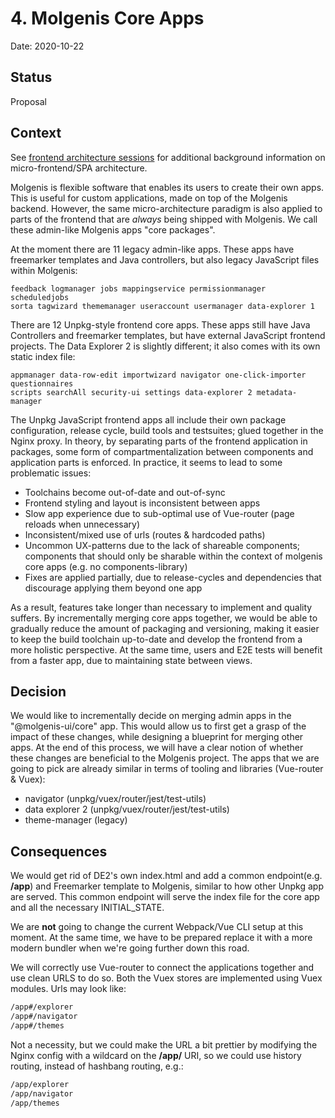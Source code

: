 # 4. Molgenis Core Apps

Date: 2020-10-22

## Status

Proposal

## Context

See [frontend architecture sessions](https://docs.google.com/document/d/1VW3ah5VAvAz2KnqNZlNmVqCzFhBMlIcjPPUlsHMFRIY/)
for additional background information on micro-frontend/SPA architecture.

Molgenis is flexible software that enables its users to create their own apps.
This is useful for custom applications, made on top of the Molgenis backend.
However, the same micro-architecture paradigm is also applied to parts of
the frontend that are *always* being shipped with Molgenis. We call these
admin-like Molgenis apps "core packages".

At the moment there are 11 legacy admin-like apps. These apps have freemarker
templates and Java controllers, but also legacy JavaScript files within Molgenis:

```code
feedback logmanager jobs mappingservice permissionmanager scheduledjobs
sorta tagwizard thememanager useraccount usermanager data-explorer 1
```

There are 12 Unpkg-style frontend core apps. These apps still have Java Controllers
and freemarker templates, but have external JavaScript frontend projects. The Data
Explorer 2 is slightly different; it also comes with its own static index file:

```code
appmanager data-row-edit importwizard navigator one-click-importer questionnaires
scripts searchAll security-ui settings data-explorer 2 metadata-manager
```

The Unpkg JavaScript frontend apps all include their own package configuration,
release cycle, build tools and testsuites; glued together in the Nginx proxy.
In theory, by separating parts of the frontend application in packages, some
form of compartmentalization between components and application parts is
enforced. In practice, it seems to lead to some problematic issues:

* Toolchains become out-of-date and out-of-sync
* Frontend styling and layout is inconsistent between apps
* Slow app experience due to sub-optimal use of Vue-router (page reloads when unnecessary)
* Inconsistent/mixed use of urls (routes & hardcoded paths)
* Uncommon UX-patterns due to the lack of shareable components; components that
should only be sharable within the context of molgenis core apps (e.g. no components-library)
* Fixes are applied partially, due to release-cycles and dependencies that discourage applying them beyond one app

As a result, features take longer than necessary to implement and quality
suffers. By incrementally merging core apps together, we would be able to
gradually reduce the amount of packaging and versioning, making it easier to
keep the build toolchain up-to-date and develop the frontend from a more
holistic perspective. At the same time, users and E2E tests will benefit from
a faster app, due to maintaining state between views.

## Decision

We would like to incrementally decide on merging admin apps in the "@molgenis-ui/core"
app. This would allow us to first get a grasp of the impact of these changes,
while designing a blueprint for merging other apps. At the end of this process,
we will have a clear notion of whether these changes are beneficial to the
Molgenis project. The apps that we are going to pick are already similar in
terms of tooling and libraries (Vue-router & Vuex):

* navigator (unpkg/vuex/router/jest/test-utils)
* data explorer 2 (unpkg/vuex/router/jest/test-utils)
* theme-manager (legacy)

## Consequences

We would get rid of DE2's own index.html and add a common endpoint(e.g. **/app**)
and Freemarker template to Molgenis, similar to how other Unpkg app are served.
This common endpoint will serve the index file for the core app and all the
necessary INITIAL_STATE.

We are **not** going to change the current Webpack/Vue CLI setup at this moment.
At the same time, we have to be prepared replace it with a more modern bundler
when we're going further down this road.

We will correctly use Vue-router to connect the applications together and
use clean URLS to do so. Both the Vuex stores are implemented using Vuex
modules. Urls may look like:

```bash
/app#/explorer
/app#/navigator
/app#/themes
```

Not a necessity, but we could make the URL a bit prettier by modifying the
Nginx config with a wildcard on the  **/app/** URI, so we could use
history routing, instead of hashbang routing, e.g.:

```bash
/app/explorer
/app/navigator
/app/themes
```
